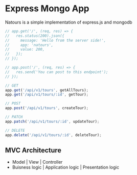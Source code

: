 # Express Mongo App

Natours is a simple implementation of express.js and mongodb

```js
// app.get('/', (req, res) => {
//   res.status(200).json({
//     message: 'Hello from the server side!',
//     app: 'natours',
//     value: 200,
//   });
// });

// app.post('/', (req, res) => {
//   res.send('You can post to this endpoint');
// });

// GET
app.get('/api/v1/tours', getAllTours);
app.get('/api/v1/tours/:id', getTour);

// POST
app.post('/api/v1/tours', createTour);

// PATCH
app.patch('/api/v1/tours/:id', updateTour);

// DELETE
app.delete('/api/v1/tours/:id', deleteTour);
```

## MVC Architecture

- Model | View | Controller
- Buisness logic | Application logic | Presentation logic
